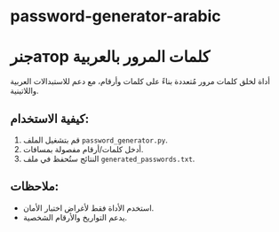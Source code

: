 # password-generator-arabic
# جنرатор كلمات المرور بالعربية

أداة لخلق كلمات مرور مُتعددة بناءً على كلمات وأرقام، مع دعم للاستبدالات العربية واللاتينية.

## كيفية الاستخدام:
1. قم بتشغيل الملف `password_generator.py`.
2. أدخل كلمات/أرقام مفصولة بمسافات.
3. النتائج ستُحفظ في ملف `generated_passwords.txt`.

## ملاحظات:
- استخدم الأداة فقط لأغراض اختبار الأمان.
- يدعم التواريخ والأرقام الشخصية.
